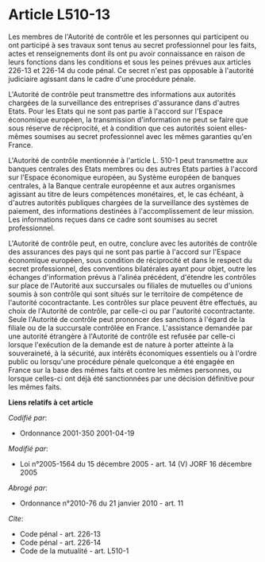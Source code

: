 # Article L510-13

Les membres de l'Autorité de contrôle et les personnes qui participent ou ont participé à ses travaux sont tenus au secret
professionnel pour les faits, actes et renseignements dont ils ont pu avoir connaissance en raison de leurs fonctions dans
les conditions et sous les peines prévues aux articles 226-13 et 226-14 du code pénal. Ce secret n'est pas opposable à
l'autorité judiciaire agissant dans le cadre d'une procédure pénale.

L'Autorité de contrôle peut transmettre des informations aux autorités chargées de la surveillance des entreprises
d'assurance dans d'autres Etats. Pour les Etats qui ne sont pas partie à l'accord sur l'Espace économique européen, la
transmission d'information ne peut se faire que sous réserve de réciprocité, et à condition que ces autorités soient elles-
mêmes soumises au secret professionnel avec les mêmes garanties qu'en France.

L'Autorité de contrôle mentionnée à l'article L. 510-1 peut transmettre aux banques centrales des Etats membres ou des autres
Etats parties à l'accord sur l'Espace économique européen, au Système européen de banques centrales, à la Banque centrale
européenne et aux autres organismes agissant au titre de leurs compétences monétaires, et, le cas échéant, à d'autres
autorités publiques chargées de la surveillance des systèmes de paiement, des informations destinées à l'accomplissement de
leur mission. Les informations reçues dans ce cadre sont soumises au secret professionnel.

L'Autorité de contrôle peut, en outre, conclure avec les autorités de contrôle des assurances des pays qui ne sont pas partie
à l'accord sur l'Espace économique européen, sous condition de réciprocité et dans le respect du secret professionnel, des
conventions bilatérales ayant pour objet, outre les échanges d'information prévus à l'alinéa précédent, d'étendre les
contrôles sur place de l'Autorité aux succursales ou filiales de mutuelles ou d'unions soumis à son contrôle qui sont situés
sur le territoire de compétence de l'autorité cocontractante. Les contrôles sur place peuvent être effectués, au choix de
l'Autorité de contrôle, par celle-ci ou par l'autorité cocontractante. Seule l'Autorité de contrôle peut prononcer des
sanctions à l'égard de la filiale ou de la succursale contrôlée en France. L'assistance demandée par une autorité étrangère à
l'Autorité de contrôle est refusée par celle-ci lorsque l'exécution de la demande est de nature à porter atteinte à la
souveraineté, à la sécurité, aux intérêts économiques essentiels ou à l'ordre public ou lorsqu'une procédure pénale
quelconque a été engagée en France sur la base des mêmes faits et contre les mêmes personnes, ou lorsque celles-ci ont déjà
été sanctionnées par une décision définitive pour les mêmes faits.

**Liens relatifs à cet article**

_Codifié par_:

  - Ordonnance 2001-350 2001-04-19

_Modifié par_:

  - Loi n°2005-1564 du 15 décembre 2005 - art. 14 (V) JORF 16 décembre 2005

_Abrogé par_:

  - Ordonnance n°2010-76 du 21 janvier 2010 - art. 11

_Cite_:

  - Code pénal - art. 226-13
  - Code pénal - art. 226-14
  - Code de la mutualité - art. L510-1
